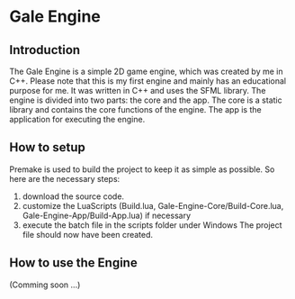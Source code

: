 # Gale Engine
## Introduction
The Gale Engine is a simple 2D game engine, which was created by me in C++.
Please note that this is my first engine and mainly has an educational purpose for me.
It was written in C++ and uses the SFML library. The engine is divided into two parts: the core and the app.
The core is a static library and contains the core functions of the engine. 
The app is the application for executing the engine.

## How to setup
Premake is used to build the project to keep it as simple as possible.
So here are the necessary steps:
1. download the source code.
2. customize the LuaScripts (Build.lua, Gale-Engine-Core/Build-Core.lua, Gale-Engine-App/Build-App.lua) if necessary
3. execute the batch file in the scripts folder under Windows
The project file should now have been created.

## How to use the Engine
(Comming soon ...)
